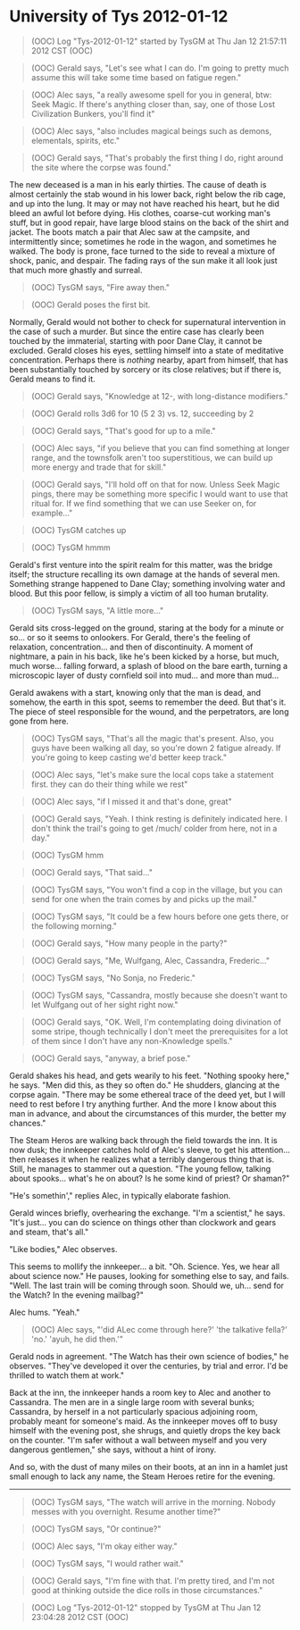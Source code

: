 <!-- TITLE: University of Tys 2012-01-12 -->
<!-- SUBTITLE: A game log for University of Tys -->

# University of Tys 2012-01-12

> (OOC) Log "Tys-2012-01-12" started by TysGM at Thu Jan 12 21:57:11 2012 CST (OOC)

> (OOC) Gerald says, "Let's see what I can do. I'm going to pretty much assume this will take some time based on fatigue regen."

> (OOC) Alec says, "a really awesome spell for you in general, btw: Seek Magic. If there's anything closer than, say, one of those Lost Civilization Bunkers, you'll find it"

> (OOC) Alec says, "also includes magical beings such as demons, elementals, spirits, etc."

> (OOC) Gerald says, "That's probably the first thing I do, right around the site where the corpse was found."

The new deceased is a man in his early thirties. The cause of death is almost certainly the stab wound in his lower back, right below the rib cage, and up into the lung. It may or may not have reached his heart, but he did bleed an awful lot before dying. His clothes, coarse-cut working man's stuff, but in good repair, have large blood stains on the back of the shirt and jacket. The boots match a pair that Alec saw at the campsite, and intermittently since; sometimes he rode in the wagon, and sometimes he walked. The body is prone, face turned to the side to reveal a mixture of shock, panic, and despair. The fading rays of the sun make it all look just that much more ghastly and surreal.

> (OOC) TysGM says, "Fire away then."

> (OOC) Gerald poses the first bit.

Normally, Gerald would not bother to check for supernatural intervention in the case of such a murder. But since the entire case has clearly been touched by the immaterial, starting with poor Dane Clay, it cannot be excluded. Gerald closes his eyes, settling himself into a state of meditative concentration. Perhaps there is _nothing_ nearby, apart from himself, that has been substantially touched by sorcery or its close relatives; but if there is, Gerald means to find it.

> (OOC) Gerald says, "Knowledge at 12-, with long-distance modifiers."

> (OOC) Gerald rolls 3d6 for 10 (5 2 3) vs. 12, succeeding by 2

> (OOC) Gerald says, "That's good for up to a mile."

> (OOC) Alec says, "if you believe that you can find something at longer range, and the townsfolk aren't too superstitious, we can build up more energy and trade that for skill."

> (OOC) Gerald says, "I'll hold off on that for now. Unless Seek Magic pings, there may be something more specific I would want to use that ritual for. If we find something that we can use Seeker on, for example..."

> (OOC) TysGM catches up

> (OOC) TysGM hmmm

Gerald's first venture into the spirit realm for this matter, was the bridge itself; the structure recalling its own damage at the hands of several men. Something strange happened to Dane Clay; something involving water and blood. But this poor fellow, is simply a victim of all too human brutality.

> (OOC) TysGM says, "A little more..."

Gerald sits cross-legged on the ground, staring at the body for a minute or so... or so it seems to onlookers. For Gerald, there's the feeling of relaxation, concentration... and then of discontinuity. A moment of nightmare, a pain in his back, like he's been kicked by a horse, but much, much worse... falling forward, a splash of blood on the bare earth, turning a microscopic layer of dusty cornfield soil into mud... and more than mud...

Gerald awakens with a start, knowing only that the man is dead, and somehow, the earth in this spot, seems to remember the deed. But that's it. The piece of steel responsible for the wound, and the perpetrators, are long gone from here.

> (OOC) TysGM says, "That's all the magic that's present. Also, you guys have been walking all day, so you're down 2 fatigue already. If you're going to keep casting we'd better keep track."

> (OOC) Alec says, "let's make sure the local cops take a statement first. they can do their thing while we rest"

> (OOC) Alec says, "if I missed it and that's done, great"

> (OOC) Gerald says, "Yeah. I think resting is definitely indicated here. I don't think the trail's going to get /much/ colder from here, not in a day."

> (OOC) TysGM hmm

> (OOC) Gerald says, "That said..."

> (OOC) TysGM says, "You won't find a cop in the village, but you can send for one when the train comes by and picks up the mail."

> (OOC) TysGM says, "It could be a few hours before one gets there, or the following morning."

> (OOC) Gerald says, "How many people in the party?"

> (OOC) Gerald says, "Me, Wulfgang, Alec, Cassandra, Frederic..."

> (OOC) TysGM says, "No Sonja, no Frederic."

> (OOC) TysGM says, "Cassandra, mostly because she doesn't want to let Wulfgang out of her sight right now."

> (OOC) Gerald says, "OK. Well, I'm contemplating doing divination of some stripe, though technically I don't meet the prerequisites for a lot of them since I don't have any non-Knowledge spells."

> (OOC) Gerald says, "anyway, a brief pose."

Gerald shakes his head, and gets wearily to his feet. "Nothing spooky here," he says. "Men did this, as they so often do." He shudders, glancing at the corpse again. "There may be some ethereal trace of the deed yet, but I will need to rest before I try anything further. And the more I know about this man in advance, and about the circumstances of this murder, the better my chances."

The Steam Heros are walking back through the field towards the inn. It is now dusk; the innkeeper catches hold of Alec's sleeve, to get his attention... then releases it when he realizes what a terribly dangerous thing that is. Still, he manages to stammer out a question. "The young fellow, talking about spooks... what's he on about? Is he some kind of priest? Or shaman?"

"He's somethin'," replies Alec, in typically elaborate fashion.

Gerald winces briefly, overhearing the exchange. "I'm a scientist," he says. "It's just... you can do science on things other than clockwork and gears and steam, that's all."

"Like bodies," Alec observes.

This seems to mollify the innkeeper... a bit. "Oh. Science. Yes, we hear all about science now." He pauses, looking for something else to say, and fails. "Well. The last train will be coming through soon. Should we, uh... send for the Watch? In the evening mailbag?"

Alec hums. "Yeah."

> (OOC) Alec says, "'did ALec come through here?' 'the talkative fella?' 'no.' 'ayuh, he did then.'"

Gerald nods in agreement. "The Watch has their own science of bodies," he observes. "They've developed it over the centuries, by trial and error. I'd be thrilled to watch them at work."

Back at the inn, the innkeeper hands a room key to Alec and another to Cassandra. The men are in a single large room with several bunks; Cassandra, by herself in a not particularly spacious adjoining room, probably meant for someone's maid. As the innkeeper moves off to busy himself with the evening post, she shrugs, and quietly drops the key back on the counter. "I'm safer without a wall between myself and you very dangerous gentlemen," she says, without a hint of irony.

And so, with the dust of many miles on their boots, at an inn in a hamlet just small enough to lack any name, the Steam Heroes retire for the evening.

---

> (OOC) TysGM says, "The watch will arrive in the morning. Nobody messes with you overnight. Resume another time?"

> (OOC) TysGM says, "Or continue?"

> (OOC) Alec says, "I'm okay either way."

> (OOC) TysGM says, "I would rather wait."

> (OOC) Gerald says, "I'm fine with that. I'm pretty tired, and I'm not good at thinking outside the dice rolls in those circumstances."

> (OOC) Log "Tys-2012-01-12" stopped by TysGM at Thu Jan 12 23:04:28 2012 CST (OOC)